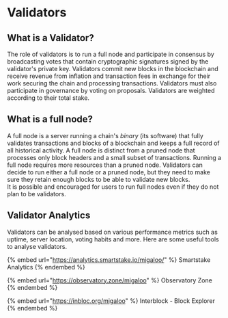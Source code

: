 # Validators

## What is a Validator?

The role of validators is to run a full node and participate in consensus by broadcasting votes that contain cryptographic signatures signed by the validator's private key. Validators commit new blocks in the blockchain and receive revenue from inflation and transaction fees in exchange for their work securing the chain and processing transactions. Validators must also participate in governance by voting on proposals. Validators are weighted according to their total stake.

## What is a full node?[​](https://hub.cosmos.network/validators/validator-faq#what-is-a-full-node) <a href="#what-is-a-full-node" id="what-is-a-full-node"></a>

A full node is a server running a chain's _binary_ (its software) that fully validates transactions and blocks of a blockchain and keeps a full record of all historical activity. A full node is distinct from a pruned node that processes only block headers and a small subset of transactions. Running a full node requires more resources than a pruned node. Validators can decide to run either a full node or a pruned node, but they need to make sure they retain enough blocks to be able to validate new blocks.\
It is possible and encouraged for users to run full nodes even if they do not plan to be validators.&#x20;

## Validator Analytics

Validators can be analysed based on various performance metrics such as uptime, server location, voting habits and more. Here are some useful tools to analyse validators.

{% embed url="https://analytics.smartstake.io/migaloo/" %}
Smartstake Analytics
{% endembed %}

{% embed url="https://observatory.zone/migaloo" %}
Observatory Zone
{% endembed %}

{% embed url="https://inbloc.org/migaloo" %}
Interblock - Block Explorer
{% endembed %}
